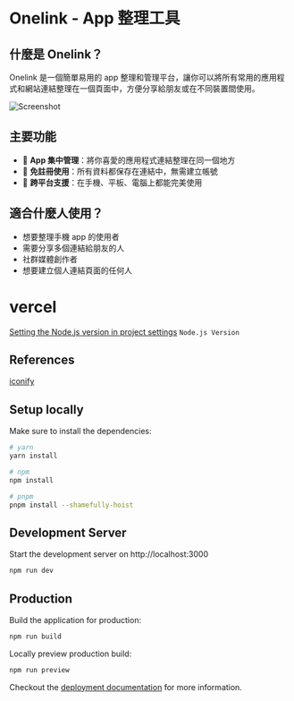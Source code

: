 # Onelink - App 整理工具

## 什麼是 Onelink？

Onelink 是一個簡單易用的 app 整理和管理平台，讓你可以將所有常用的應用程式和網站連結整理在一個頁面中，方便分享給朋友或在不同裝置間使用。

![Screenshot](https://github.com/user-attachments/assets/e879eae9-7fcc-4a45-afc1-6cba67df0ec7)

## 主要功能

- 📱 **App 集中管理**：將你喜愛的應用程式連結整理在同一個地方
- 💾 **免註冊使用**：所有資料都保存在連結中，無需建立帳號
- 📲 **跨平台支援**：在手機、平板、電腦上都能完美使用

## 適合什麼人使用？

- 想要整理手機 app 的使用者
- 需要分享多個連結給朋友的人
- 社群媒體創作者
- 想要建立個人連結頁面的任何人

# vercel

[Setting the Node.js version in project settings](https://vercel.com/jacob-hsus-projects/apps-onelink/settings) `Node.js Version`

## References

[iconify](https://icon-sets.iconify.design/ph/)

## Setup locally

Make sure to install the dependencies:

```bash
# yarn
yarn install

# npm
npm install

# pnpm
pnpm install --shamefully-hoist
```

## Development Server

Start the development server on http://localhost:3000

```bash
npm run dev
```

## Production

Build the application for production:

```bash
npm run build
```

Locally preview production build:

```bash
npm run preview
```

Checkout the [deployment documentation](https://v3.nuxtjs.org/guide/deploy/presets) for more information.
